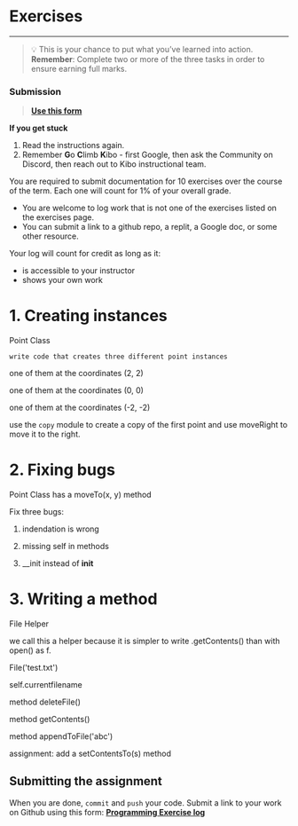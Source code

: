 # Exercises

---

> 💡 This is your chance to put what you’ve learned into action.
> **Remember**: Complete two or more of the three tasks in order to ensure earning full marks.

### Submission


> **[Use this form](https://forms.gle/UbWLpo86JsWxrpNe9)**

<aside>

**If you get stuck**
1. Read the instructions again.
2. Remember **G**o **C**limb **K**ibo - first Google, then ask the Community on Discord, then reach out to Kibo instructional team.

</aside>

You are required to submit documentation for 10 exercises over the
course of the term. Each one will count for 1%
of your overall grade.

* You are welcome to log work that is not one of the exercises listed on the 
exercises page.
* You can submit a link to a github repo, a replit, a Google doc, or some other 
resource.

Your log will count for credit as long as it:
- is accessible to your instructor
- shows your own work


<!--

<a href="https://classroom.github.com/a/PCUb7tFJ" target="_blank"><img src="https://img.shields.io/static/v1?label=Open%20Project&message=Weather%20API%20Exercise&color=blue" alt="weather-api-exercise" /></a>

link to https://github.com/kibo-programming-2-jan-23/show-weather-from-api-exercise -->

# 1. Creating instances

Point Class

    write code that creates three different point instances

one of them at the coordinates (2, 2)

one of them at the coordinates (0, 0)

one of them at the coordinates (-2, -2)

use the `copy` module to create a copy of the first point and use moveRight to move it to the right.


# 2. Fixing bugs

Point Class has a moveTo(x, y) method

Fix three bugs:

1) indendation is wrong

2) missing self in methods

3) __init instead of __init__ 
    
# 3. Writing a method

File Helper

we call this a helper because it is simpler to write .getContents() than with open() as f.

File('test.txt')

self.currentfilename

method deleteFile()

method getContents()

method appendToFile('abc')

assignment: add a setContentsTo(s) method

## Submitting the assignment

When you are done, `commit` and `push` your code. Submit a link to your work on
Github using this form: **[Programming Exercise log](https://forms.gle/UbWLpo86JsWxrpNe9)**




